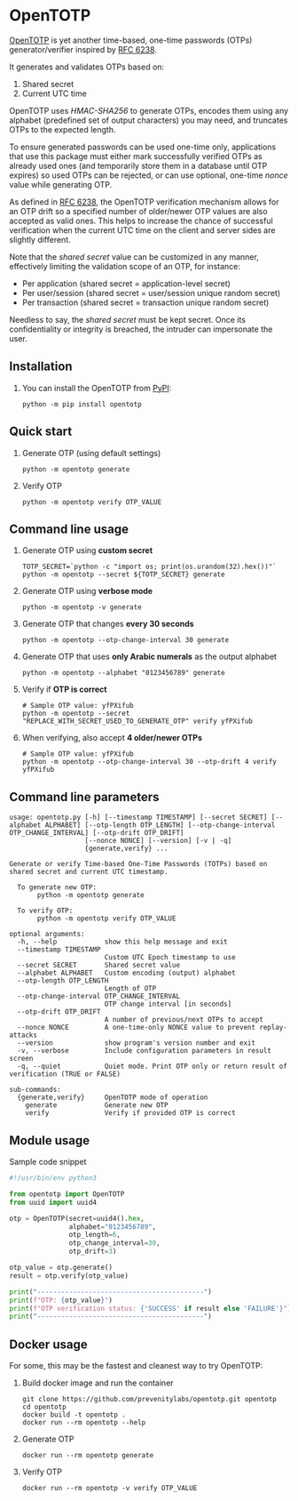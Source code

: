 # OpenTOTP

[OpenTOTP](https://github.com/prevenitylabs/opentotp) is yet another time-based, one-time passwords (OTPs) generator/verifier inspired by [RFC 6238](https://datatracker.ietf.org/doc/html/rfc6238).

It generates and validates OTPs based on:
1. Shared secret
2. Current UTC time

OpenTOTP uses *HMAC-SHA256* to generate OTPs, encodes them using any alphabet (predefined set of output characters) you may need, and truncates OTPs to the expected length.

To ensure generated passwords can be used one-time only, applications that use this package must either mark successfully verified OTPs as already used ones (and temporarily store them in a database until OTP expires) so used OTPs can be rejected, or can use optional, one-time *nonce* value while generating OTP.

As defined in [RFC 6238](https://datatracker.ietf.org/doc/html/rfc6238), the OpenTOTP verification mechanism allows for an OTP drift so a specified number of older/newer OTP values are also accepted as valid ones. This helps to increase the chance of successful verification when the current UTC time on the client and server sides are slightly different.

Note that the *shared secret* value can be customized in any manner, effectively limiting the validation scope of an OTP, for instance:
- Per application (shared secret = application-level secret)
- Per user/session (shared secret = user/session unique random secret)
- Per transaction (shared secret = transaction unique random secret)

Needless to say, the *shared secret* must be kept secret. Once its confidentiality or integrity is breached, the intruder can impersonate the user.

## Installation

1. You can install the OpenTOTP from [PyPI](https://pypi.org/project/opentotp/):
   ```shell
   python -m pip install opentotp
   ```

## Quick start

1. Generate OTP (using default settings)
    ```shell
    python -m opentotp generate
    ```

3. Verify OTP
    ```shell
    python -m opentotp verify OTP_VALUE
    ```

## Command line usage

1. Generate OTP using **custom secret**
    ```shell
    TOTP_SECRET=`python -c "import os; print(os.urandom(32).hex())"`
    python -m opentotp --secret ${TOTP_SECRET} generate
    ```
   
2. Generate OTP using **verbose mode**
    ```shell
    python -m opentotp -v generate
    ```
   
3. Generate OTP that changes **every 30 seconds**
    ```shell
    python -m opentotp --otp-change-interval 30 generate 
    ```
4. Generate OTP that uses **only Arabic numerals** as the output alphabet
   ```shell
   python -m opentotp --alphabet "0123456789" generate
   ```

5. Verify if **OTP is correct**
    ```shell
    # Sample OTP value: yfPXifub
    python -m opentotp --secret "REPLACE_WITH_SECRET_USED_TO_GENERATE_OTP" verify yfPXifub 
    ```

6. When verifying, also accept **4 older/newer OTPs**
    ```shell
    # Sample OTP value: yfPXifub
    python -m opentotp --otp-change-interval 30 --otp-drift 4 verify yfPXifub 
    ```

## Command line parameters

```
usage: opentotp.py [-h] [--timestamp TIMESTAMP] [--secret SECRET] [--alphabet ALPHABET] [--otp-length OTP_LENGTH] [--otp-change-interval OTP_CHANGE_INTERVAL] [--otp-drift OTP_DRIFT]
                   [--nonce NONCE] [--version] [-v | -q]
                   {generate,verify} ...

Generate or verify Time-based One-Time Passwords (TOTPs) based on shared secret and current UTC timestamp.

  To generate new OTP:
       python -m opentotp generate

  To verify OTP: 
       python -m opentotp verify OTP_VALUE

optional arguments:
  -h, --help            show this help message and exit
  --timestamp TIMESTAMP
                        Custom UTC Epoch timestamp to use
  --secret SECRET       Shared secret value
  --alphabet ALPHABET   Custom encoding (output) alphabet
  --otp-length OTP_LENGTH
                        Length of OTP
  --otp-change-interval OTP_CHANGE_INTERVAL
                        OTP change interval [in seconds]
  --otp-drift OTP_DRIFT
                        A number of previous/next OTPs to accept
  --nonce NONCE         A one-time-only NONCE value to prevent replay-attacks
  --version             show program's version number and exit
  -v, --verbose         Include configuration parameters in result screen
  -q, --quiet           Quiet mode. Print OTP only or return result of verification (TRUE or FALSE)

sub-commands:
  {generate,verify}     OpenTOTP mode of operation
    generate            Generate new OTP
    verify              Verify if provided OTP is correct
```

## Module usage

Sample code snippet

```python
#!/usr/bin/env python3

from opentotp import OpenTOTP
from uuid import uuid4

otp = OpenTOTP(secret=uuid4().hex,
               alphabet="0123456789",
               otp_length=6,
               otp_change_interval=30,
               otp_drift=3)

otp_value = otp.generate()
result = otp.verify(otp_value)

print("------------------------------------------")
print(f"OTP: {otp_value}")
print(f"OTP verification status: {'SUCCESS' if result else 'FAILURE'}")
print("------------------------------------------")
```

## Docker usage

For some, this may be the fastest and cleanest way to try OpenTOTP:

1. Build docker image and run the container
   ```shell
   git clone https://github.com/prevenitylabs/opentotp.git opentotp
   cd opentotp
   docker build -t opentotp .
   docker run --rm opentotp --help
   ```
   
2. Generate OTP
   ```shell
   docker run --rm opentotp generate
   ```

3. Verify OTP
   ```shell
   docker run --rm opentotp -v verify OTP_VALUE
   ```
